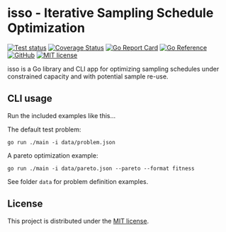 # isso - Iterative Sampling Schedule Optimization

[![Test status](https://img.shields.io/github/actions/workflow/status/mlange-42/isso/tests.yml?branch=main&label=Tests&logo=github)](https://github.com/mlange-42/isso/actions/workflows/tests.yml)
[![Coverage Status](https://img.shields.io/coverallsCoverage/github/mlange-42/isso?logo=coveralls)](https://badge.coveralls.io/github/mlange-42/isso?branch=main)
[![Go Report Card](https://goreportcard.com/badge/github.com/mlange-42/isso)](https://goreportcard.com/report/github.com/mlange-42/isso)
[![Go Reference](https://img.shields.io/badge/reference-%23007D9C?logo=go&logoColor=white&labelColor=gray)](https://pkg.go.dev/github.com/mlange-42/isso)
[![GitHub](https://img.shields.io/badge/github-repo-blue?logo=github)](https://github.com/mlange-42/isso)
[![MIT license](https://img.shields.io/badge/MIT-brightgreen?label=license)](https://github.com/mlange-42/isso/blob/main/LICENSE)

isso is a Go library and CLI app for optimizing sampling schedules under constrained capacity and with potential sample re-use.

## CLI usage

Run the included examples like this...

The default test problem:

```
go run ./main -i data/problem.json
```

A pareto optimization example:

```
go run ./main -i data/pareto.json --pareto --format fitness
```

See folder `data` for problem definition examples.

## License

This project is distributed under the [MIT license](./LICENSE).
